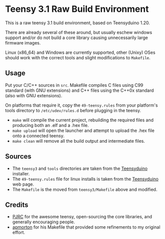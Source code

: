 Teensy 3.1 Raw Build Environment
================================

This is a raw teensy 3.1 build environment, based on Teensyduino 1.20.

There are already several of these around, but usually eschew windows support and/or do not build a core library causing unnecessarily large firmware images.

Linux (x86_64) and Windows are currently supported, other (Unixy) OSes should work with the correct tools and slight modifications to `Makefile`.

Usage
-----

Put your C/C++ sources in `src`. Makefile compiles C files using C99 standard (with GNU extensions) and C++ files using the C++0x standard (also with GNU extensions).

On platforms that require it, copy the `49-teensy.rules` from your platform's tools directory to `/etc/udev/rules.d` before plugging in the teensy.

- `make` will compile the current project, rebuilding the required files and producing both an .elf and a .hex file.
- `make upload` will open the launcher and attempt to upload the .hex file onto a connected teensy.
- `make clean` will remove all the build output and intermediate files.

Sources
-------
- The `teensy3` and `tools` directories are taken from the [Teensyduino](http://www.pjrc.com/teensy/td_download.html) installer.
- The `49-teensy.rules` file for linux installs is taken from the [Teensyduino](http://www.pjrc.com/teensy/td_download.html) web page.
- The `Makefile` is the moved from `teensy3/Makefile` above and modified.

Credits
-------
- [PJRC](https://www.pjrc.com/) for the awesome teensy, open-sourcing the core libraries, and generally encouraging people.
- [apmorton](https://github.com/apmorton/teensy-template) for his Makefile that provided some refinements to my original effort.

 
